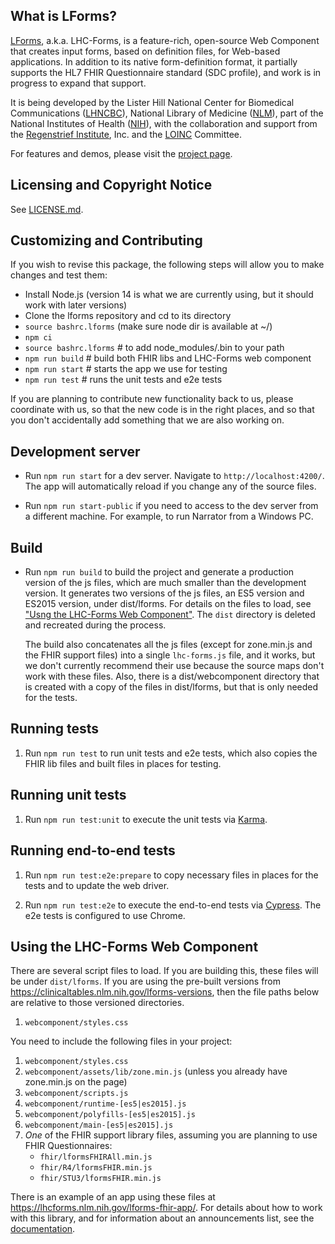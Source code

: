 ## What is LForms?

[LForms](http://lhncbc.github.io/lforms/), a.k.a. LHC-Forms, is a feature-rich,
open-source Web Component that creates input forms, based on definition files, for
Web-based applications. In addition to its native form-definition format, it
partially supports the HL7 FHIR Questionnaire standard (SDC profile), and work
is in progress to expand that support.

It is being developed by the Lister Hill National Center for Biomedical
Communications ([LHNCBC](https://lhncbc.nlm.nih.gov)), National Library of
Medicine ([NLM](https://www.nlm.nih.gov)), part of the National Institutes of
Health ([NIH](https://www.nih.gov)), with the collaboration and support from the
[Regenstrief Institute](https://www.regenstrief.org/), Inc. and the
[LOINC](https://loinc.org/) Committee.

For features and demos, please visit the [project
page](http://lhncbc.github.io/lforms/).

## Licensing and Copyright Notice
See [LICENSE.md](LICENSE.md).

## Customizing and Contributing
If you wish to revise this package, the following steps will allow you to make
changes and test them:

* Install Node.js (version 14 is what we are currently using, but it should work with later versions)
* Clone the lforms repository and cd to its directory
* `source bashrc.lforms` (make sure node dir is available at ~/)    
* `npm ci`
* `source bashrc.lforms` # to add node_modules/.bin to your path
* `npm run build` # build both FHIR libs and LHC-Forms web component
* `npm run start` # starts the app we use for testing
* `npm run test` # runs the unit tests and e2e tests

If you are planning to contribute new functionality back to us, please
coordinate with us, so that the new code is in the right places, and so that
you don't accidentally add something that we are also working on.

## Development server

* Run `npm run start` for a dev server. Navigate to `http://localhost:4200/`. 
   The app will automatically reload if you change any of the source files.

* Run `npm run start-public` if you need to access to the dev server from a different machine. 
   For example, to run Narrator from a Windows PC.

## Build

* Run `npm run build` to build the project and generate a production version of
  the js files, which are much smaller than the development version. It
  generates two versions of the js files, an ES5 version and ES2015 version, under
  dist/lforms.  For details on the files to load, see ["Usng the LHC-Forms Web
  Component"](#using).  The `dist` directory is deleted and recreated during the
  process. 
  
  The build also concatenates all the js files (except for zone.min.js and the
  FHIR support files) into a single `lhc-forms.js` file, and it works, 
  but we don't currently recommend their use because the
  source maps don't work with these files.  Also, there is a dist/webcomponent
  directory that is created with a copy of the files in dist/lforms, but that
  is only needed for the tests.

## Running tests
1. Run `npm run test` to run unit tests and e2e tests, which also copies the FHIR lib files 
   and built files in places for testing.

## Running unit tests

1. Run `npm run test:unit` to execute the unit tests via [Karma](https://karma-runner.github.io).

## Running end-to-end tests

1. Run `npm run test:e2e:prepare` to copy necessary files in places for the tests and to update the web driver.

1. Run `npm run test:e2e` to execute the end-to-end tests via [Cypress](https://www.cypress.io/). 
   The e2e tests is configured to use Chrome. 

## <a id="using">Using the LHC-Forms Web Component</a>
There are several script files to load.  If you are building this, these files will be
under `dist/lforms`.  If you are using the pre-built versions from
https://clinicaltables.nlm.nih.gov/lforms-versions, then the file paths below
are relative to those versioned directories.
1. `webcomponent/styles.css`

You need to include the following files in your project: 
1. `webcomponent/styles.css`
2. `webcomponent/assets/lib/zone.min.js` (unless you already have zone.min.js on the page)
3. `webcomponent/scripts.js`
4. `webcomponent/runtime-[es5|es2015].js`
5. `webcomponent/polyfills-[es5|es2015].js`
6. `webcomponent/main-[es5|es2015].js`
7. *One* of the FHIR support library files, assuming you are planning to use
   FHIR Questionnaires:
   * `fhir/lformsFHIRAll.min.js`
   * `fhir/R4/lformsFHIR.min.js`
   * `fhir/STU3/lformsFHIR.min.js`

There is an example of an app using these files at
https://lhcforms.nlm.nih.gov/lforms-fhir-app/.
For details about how to work with this library, and for information about an
announcements list, see the [documentation](https://lhncbc.github.io/lforms/).
